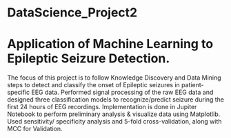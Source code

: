# DataScience_Project2
# Application of Machine Learning to Epileptic Seizure Detection.
The focus of this project is to follow Knowledge Discovery and Data Mining steps to detect and classify the onset of Epileptic seizures in patient-specific EEG data. Performed signal processing of the raw EEG data and designed three classification models to recognize/predict seizure during the first 24 hours of EEG recordings.
Implementation is done in Jupiter Notebook to perform preliminary analysis & visualize data using Matplotlib. 
Used sensitivity/ specificity analysis and 5-fold cross-validation, along with MCC for Validation.
